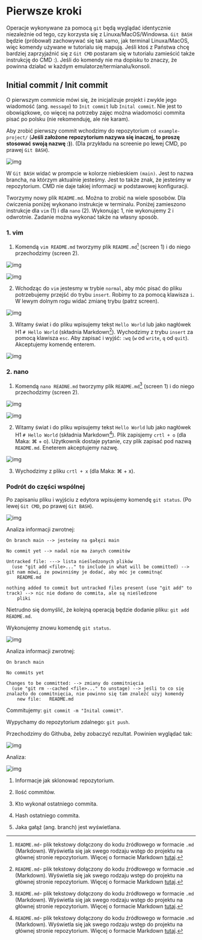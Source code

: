# Pierwsze kroki

Operacje wykonywane za pomocą `git` będą wyglądać identycznie niezależnie od tego, czy korzysta się z
Linuxa/MacOS/Windowsa. `Git BASH` będzie (próbował) zachowywać się tak samo, jak terminal Linuxa/MacOS,
więc komendy używane w tutorialu się mapują. Jeśli ktoś z Państwa chcę bardziej zaprzyjaźnić się z
`Git CMD` postaram się w tutorialu zamieścić także instrukcję do CMD :). Jeśli do komendy nie ma dopisku
to znaczy, że powinna działać w każdym emulatorze/termianalu/konsoli.

## Initial commit / Init commit

O pierwszym commicie mówi się, że inicjalizuje projekt i zwykle jego wiadomość (ang. `message`) to 
`Init commit` lub `Inital commit`. Nie jest to obowiązkowe, co więcej na potrzeby zajęc można wiadomości 
commita pisać po polsku (nie rekomenduję, ale nie karam).

Aby zrobić pierwszy commit wchodzimy do repozytorium `cd example-project/` (**Jeśli założone repozytorium
nazywa się inaczej, to proszę stosować swoją nazwę :)**). (Dla przykładu na screenie po lewej CMD, po 
prawej `Git BASH`).

![img](/imgs/cmd_bash.png)

W `Git BASH` widać w prompcie w kolorze niebieskiem `(main)`. Jest to nazwa brancha, na którzym aktualnie jesteśmy.
Jest to także znak, że jesteśmy w repozytorium. CMD nie daje takiej informacji w podstawowej konfiguracji.

Tworzymy nowy plik `README.md`. Można to zrobić na wiele sposobów. Dla ćwiczenia poniżej wykonano instrukcje w terminalu.
Poniżej zamieszono instrukcje dla `vim` (1) i dla `nano` (2). Wykonując 1, nie wykonujemy 2 i odwrotnie. 
Zadanie można wykonać także na własny sposób.

### 1. vim

1. Komendą `vim README.md` tworzymy plik `README.md`[^1] (screen 1) i do niego przechodzimy (screen 2).

![img](/imgs/vim_1.png)

![img](/imgs/vim_2.png)

2. Wchodząc do `vim` jestesmy w trybie `normal`, aby móc pisać do pliku potrzebujemy przejść do trybu `insert`.
Robimy to za pomocą klawisza `i`. W lewym dolnym rogu widać zmianę trybu (patrz screen).

![img](/imgs/vim_3.png)

3. Witamy świat i do pliku wpisujemy tekst `Hello World` lub jako nagłówek H1 `# Hello World` (składnia Markdown[^1]).
Wychodzimy z trybu `insert` za pomocą klawisza `esc`. Aby zapisać i wyjść: `:wq` (`w` od `write`, `q` od `quit`).
Akceptujemy komendę enterem.

![img](/imgs/vim_4.png)

### 2. nano

1. Komendą `nano READNE.md` tworzymy plik `README.md`[^1] (screen 1) i do niego przechodzimy (screen 2).

![img](/imgs/nano_1.png)

![img](/imgs/nano_2.png)

2. Witamy świat i do pliku wpisujemy tekst `Hello World` lub jako nagłówek H1 `# Hello World` (składnia Markdown[^1]).
Plik zapisjemy `crtl + o` (dla Maka: ⌘ + o). Użytkownik dostaje pytanie, czy plik zapisać pod nazwą `README.md`.
Eneterem akceptujemy nazwę.

![img](/imgs/nano_3.png)

3. Wychodzimy z pliku `crtl + x` (dla Maka: ⌘ + x).

### Podrót do części wspólnej

Po zapisaniu pliku i wyjściu z edytora wpisujemy komendę `git status`. (Po lewej `Git CMD`, po prawej `Git BASH`).

![img](/imgs/status_1.png)

Analiza informacji zwrotnej:
```
On branch main --> jesteśmy na gałęzi main

No commit yet --> nadal nie ma żanych commitów

Untracked file: ---> lista nieśledzonych plików
  (use "git add <file>..." to include in what will be committed) --> git nam mówi, że powinniśmy je dodać, aby móc je commitnąć
	README.md

nothing added to commit but untracked files present (use "git add" to track) --> nic nie dodano do commita, ale są nieśledzone
	pliki
```

Nietrudno się domyślić, że kolejną operacją będzie dodanie pliku: `git add README.md`.

Wykonujemy znowu komendę `git status`.

![img](/imgs/status_2.png)

Analiza informacji zwrotnej:
```
On branch main

No commits yet

Changes to be committed: --> zmiany do commitnięcia
  (use "git rm --cached <file>..." to unstage) --> jeśli to co się znalazło do commitnięcia, nie powinno się tam znaleźć użyj komendy
	new file:   README.md
```

Commitujemy: `git commit -m "Inital commit"`.

Wypychamy do repozytorium zdalnego: `git push`.

Przechodzimy do Githuba, żeby zobaczyć rezultat. Powinien wyglądać tak:

![img](/imgs/init_commit_github_1.png)

Analiza:

![img](/imgs/init_commit_github_2.png)

1. Informacje jak sklonować repozytorium.

2. Ilość commitów.

3. Kto wykonał ostatniego commita.

4. Hash ostatniego commita.

5. Jaka gałąź (ang. branch) jest wyświetlana. 


[^1]: `README.md`- plik tekstowy dołączony do kodu źródłowego w formacie `.md` (Markdown).
Wyświetla się jak swego rodzaju wstęp do projektu na głównej stronie repozytorium.
Więcej o formacie Markdown [tutaj](https://www.markdownguide.org/cheat-sheet/).
